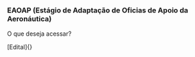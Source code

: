 ### EAOAP (Estágio de Adaptação de Oficias de Apoio da Aeronáutica)

O que deseja acessar?

[Edital]{}
